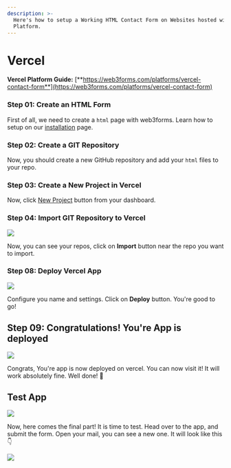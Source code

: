 ```yaml
---
description: >-
  Here's how to setup a Working HTML Contact Form on Websites hosted with Vercel
  Platform.
---
```


# Vercel

**Vercel Platform Guide:** [**https://web3forms.com/platforms/vercel-contact-form**](https://web3forms.com/platforms/vercel-contact-form)

### Step 01: Create an HTML Form

First of all, we need to create a `html` page with web3forms. Learn how to setup on our [installation](https://docs.web3forms.com/getting-started/installation) page.

### Step 02: Create a GIT Repository

Now, you should create a new GitHub repository and add your `html` files to your repo.

### Step 03: Create a New Project in Vercel

Now, click [New Project](https://vercel.com/new) button from your dashboard.

### Step 04: Import GIT Repository to Vercel

![](../../.gitbook/assets/import-git-repo.png)

Now, you can see your repos, click on **Import** button near the repo you want to import.

### Step 08: Deploy Vercel App

![](../../.gitbook/assets/deploy-vercel.png)

Configure you name and settings. Click on **Deploy** button. You're good to go!

## Step 09: Congratulations! You're App is deployed

![](../../.gitbook/assets/congrats.png)

Congrats, You're app is now deployed on vercel. You can now visit it! It will work absolutely fine. Well done! 👏

## Test App

![](../../.gitbook/assets/app-live.png)

Now, here comes the final part! It is time to test. Head over to the app, and submit the form. Open your mail, you can see a new one. It will look like this 👇

![](../../.gitbook/assets/email.png)
